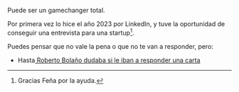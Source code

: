 Puede ser un gamechanger total.

Por primera vez lo hice el año 2023 por LinkedIn, y tuve la oportunidad de conseguir una entrevista para una startup[^1].  


Puedes pensar que no vale la pena o que no te van a responder, pero:
- Hasta[ Roberto Bolaño dudaba si le iban a responder una carta]()

[^1]: Gracias Feña por la ayuda.